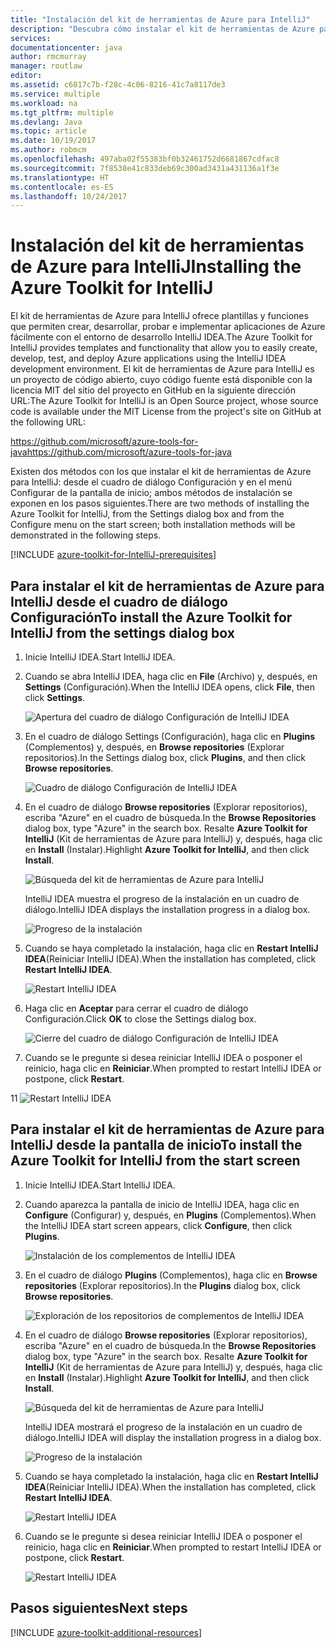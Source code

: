 ```yaml
---
title: "Instalación del kit de herramientas de Azure para IntelliJ"
description: "Descubra cómo instalar el kit de herramientas de Azure para IntelliJ IDEA."
services: 
documentationcenter: java
author: rmcmurray
manager: routlaw
editor: 
ms.assetid: c6817c7b-f28c-4c06-8216-41c7a8117de3
ms.service: multiple
ms.workload: na
ms.tgt_pltfrm: multiple
ms.devlang: Java
ms.topic: article
ms.date: 10/19/2017
ms.author: robmcm
ms.openlocfilehash: 497aba02f55383bf0b32461752d6681867cdfac8
ms.sourcegitcommit: 7f8538e41c833deb69c300ad3431a431136a1f3e
ms.translationtype: HT
ms.contentlocale: es-ES
ms.lasthandoff: 10/24/2017
---
```

# <a name="installing-the-azure-toolkit-for-intellij"></a><span data-ttu-id="ca826-103">Instalación del kit de herramientas de Azure para IntelliJ</span><span class="sxs-lookup"><span data-stu-id="ca826-103">Installing the Azure Toolkit for IntelliJ</span></span>
<span data-ttu-id="ca826-104">El kit de herramientas de Azure para IntelliJ ofrece plantillas y funciones que permiten crear, desarrollar, probar e implementar aplicaciones de Azure fácilmente con el entorno de desarrollo IntelliJ IDEA.</span><span class="sxs-lookup"><span data-stu-id="ca826-104">The Azure Toolkit for IntelliJ provides templates and functionality that allow you to easily create, develop, test, and deploy Azure applications using the IntelliJ IDEA development environment.</span></span> <span data-ttu-id="ca826-105">El kit de herramientas de Azure para IntelliJ es un proyecto de código abierto, cuyo código fuente está disponible con la licencia MIT del sitio del proyecto en GitHub en la siguiente dirección URL:</span><span class="sxs-lookup"><span data-stu-id="ca826-105">The Azure Toolkit for IntelliJ is an Open Source project, whose source code is available under the MIT License from the project's site on GitHub at the following URL:</span></span>

<span data-ttu-id="ca826-106"><https://github.com/microsoft/azure-tools-for-java></span><span class="sxs-lookup"><span data-stu-id="ca826-106"><https://github.com/microsoft/azure-tools-for-java></span></span>

<span data-ttu-id="ca826-107">Existen dos métodos con los que instalar el kit de herramientas de Azure para IntelliJ: desde el cuadro de diálogo Configuración y en el menú Configurar de la pantalla de inicio; ambos métodos de instalación se exponen en los pasos siguientes.</span><span class="sxs-lookup"><span data-stu-id="ca826-107">There are two methods of installing the Azure Toolkit for IntelliJ, from the Settings dialog box and from the Configure menu on the start screen; both installation methods will be demonstrated in the following steps.</span></span>

[!INCLUDE [azure-toolkit-for-IntelliJ-prerequisites](../includes/azure-toolkit-for-intellij-prerequisites.md)]

## <a name="to-install-the-azure-toolkit-for-intellij-from-the-settings-dialog-box"></a><span data-ttu-id="ca826-108">Para instalar el kit de herramientas de Azure para IntelliJ desde el cuadro de diálogo Configuración</span><span class="sxs-lookup"><span data-stu-id="ca826-108">To install the Azure Toolkit for IntelliJ from the settings dialog box</span></span>

1. <span data-ttu-id="ca826-109">Inicie IntelliJ IDEA.</span><span class="sxs-lookup"><span data-stu-id="ca826-109">Start IntelliJ IDEA.</span></span>

1. <span data-ttu-id="ca826-110">Cuando se abra IntelliJ IDEA, haga clic en **File** (Archivo) y, después, en **Settings** (Configuración).</span><span class="sxs-lookup"><span data-stu-id="ca826-110">When the IntelliJ IDEA opens, click **File**, then click **Settings**.</span></span>
   
   ![Apertura del cuadro de diálogo Configuración de IntelliJ IDEA][01a]

1. <span data-ttu-id="ca826-112">En el cuadro de diálogo Settings (Configuración), haga clic en **Plugins** (Complementos) y, después, en **Browse repositories** (Explorar repositorios).</span><span class="sxs-lookup"><span data-stu-id="ca826-112">In the Settings dialog box, click **Plugins**, and then click **Browse repositories**.</span></span>
   
   ![Cuadro de diálogo Configuración de IntelliJ IDEA][02a]

1. <span data-ttu-id="ca826-114">En el cuadro de diálogo **Browse repositories** (Explorar repositorios), escriba "Azure" en el cuadro de búsqueda.</span><span class="sxs-lookup"><span data-stu-id="ca826-114">In the **Browse Repositories** dialog box, type "Azure" in the search box.</span></span> <span data-ttu-id="ca826-115">Resalte **Azure Toolkit for IntelliJ** (Kit de herramientas de Azure para IntelliJ) y, después, haga clic en **Install** (Instalar).</span><span class="sxs-lookup"><span data-stu-id="ca826-115">Highlight **Azure Toolkit for IntelliJ**, and then click **Install**.</span></span>
   
   ![Búsqueda del kit de herramientas de Azure para IntelliJ][03]
   
   <span data-ttu-id="ca826-117">IntelliJ IDEA muestra el progreso de la instalación en un cuadro de diálogo.</span><span class="sxs-lookup"><span data-stu-id="ca826-117">IntelliJ IDEA displays the installation progress in a dialog box.</span></span>
   
   ![Progreso de la instalación][04]

1. <span data-ttu-id="ca826-119">Cuando se haya completado la instalación, haga clic en **Restart IntelliJ IDEA**(Reiniciar IntelliJ IDEA).</span><span class="sxs-lookup"><span data-stu-id="ca826-119">When the installation has completed, click **Restart IntelliJ IDEA**.</span></span>
   
   ![Restart IntelliJ IDEA][05]

1. <span data-ttu-id="ca826-121">Haga clic en **Aceptar** para cerrar el cuadro de diálogo Configuración.</span><span class="sxs-lookup"><span data-stu-id="ca826-121">Click **OK** to close the Settings dialog box.</span></span>
   
   ![Cierre del cuadro de diálogo Configuración de IntelliJ IDEA][06]

1. <span data-ttu-id="ca826-123">Cuando se le pregunte si desea reiniciar IntelliJ IDEA o posponer el reinicio, haga clic en **Reiniciar**.</span><span class="sxs-lookup"><span data-stu-id="ca826-123">When prompted to restart IntelliJ IDEA or postpone, click **Restart**.</span></span>
   
<span data-ttu-id="ca826-124">1</span><span class="sxs-lookup"><span data-stu-id="ca826-124">1</span></span>   ![Restart IntelliJ IDEA][07]

## <a name="to-install-the-azure-toolkit-for-intellij-from-the-start-screen"></a><span data-ttu-id="ca826-126">Para instalar el kit de herramientas de Azure para IntelliJ desde la pantalla de inicio</span><span class="sxs-lookup"><span data-stu-id="ca826-126">To install the Azure Toolkit for IntelliJ from the start screen</span></span>

1. <span data-ttu-id="ca826-127">Inicie IntelliJ IDEA.</span><span class="sxs-lookup"><span data-stu-id="ca826-127">Start IntelliJ IDEA.</span></span>

1. <span data-ttu-id="ca826-128">Cuando aparezca la pantalla de inicio de IntelliJ IDEA, haga clic en **Configure** (Configurar) y, después, en **Plugins** (Complementos).</span><span class="sxs-lookup"><span data-stu-id="ca826-128">When the IntelliJ IDEA start screen appears, click **Configure**, then click **Plugins**.</span></span>
   
   ![Instalación de los complementos de IntelliJ IDEA][01b]

1. <span data-ttu-id="ca826-130">En el cuadro de diálogo **Plugins** (Complementos), haga clic en **Browse repositories** (Explorar repositorios).</span><span class="sxs-lookup"><span data-stu-id="ca826-130">In the **Plugins** dialog box, click **Browse repositories**.</span></span>
   
   ![Exploración de los repositorios de complementos de IntelliJ IDEA][02b]

1. <span data-ttu-id="ca826-132">En el cuadro de diálogo **Browse repositories** (Explorar repositorios), escriba "Azure" en el cuadro de búsqueda.</span><span class="sxs-lookup"><span data-stu-id="ca826-132">In the **Browse Repositories** dialog box, type "Azure" in the search box.</span></span> <span data-ttu-id="ca826-133">Resalte **Azure Toolkit for IntelliJ** (Kit de herramientas de Azure para IntelliJ) y, después, haga clic en **Install** (Instalar).</span><span class="sxs-lookup"><span data-stu-id="ca826-133">Highlight **Azure Toolkit for IntelliJ**, and then click **Install**.</span></span>
   
   ![Búsqueda del kit de herramientas de Azure para IntelliJ][03]
   
   <span data-ttu-id="ca826-135">IntelliJ IDEA mostrará el progreso de la instalación en un cuadro de diálogo.</span><span class="sxs-lookup"><span data-stu-id="ca826-135">IntelliJ IDEA will display the installation progress in a dialog box.</span></span>
   
   ![Progreso de la instalación][04]

1. <span data-ttu-id="ca826-137">Cuando se haya completado la instalación, haga clic en **Restart IntelliJ IDEA**(Reiniciar IntelliJ IDEA).</span><span class="sxs-lookup"><span data-stu-id="ca826-137">When the installation has completed, click **Restart IntelliJ IDEA**.</span></span>
   
   ![Restart IntelliJ IDEA][05]

1. <span data-ttu-id="ca826-139">Cuando se le pregunte si desea reiniciar IntelliJ IDEA o posponer el reinicio, haga clic en **Reiniciar**.</span><span class="sxs-lookup"><span data-stu-id="ca826-139">When prompted to restart IntelliJ IDEA or postpone, click **Restart**.</span></span>
   
   ![Restart IntelliJ IDEA][07]

## <a name="next-steps"></a><span data-ttu-id="ca826-141">Pasos siguientes</span><span class="sxs-lookup"><span data-stu-id="ca826-141">Next steps</span></span>

[!INCLUDE [azure-toolkit-additional-resources](../includes/azure-toolkit-additional-resources.md)]

<!-- URL List -->

<!-- IMG List -->

[01a]: media/azure-toolkit-for-intellij-installation/01-intellij-file-settings.png
[01b]: media/azure-toolkit-for-intellij-installation/01-intellij-configure-dropdown.png
[02a]: media/azure-toolkit-for-intellij-installation/02-intellij-settings-dialog.png
[02b]: media/azure-toolkit-for-intellij-installation/02-intellij-plugins-dialog.png
[03]: media/azure-toolkit-for-intellij-installation/03-intellij-browse-repositories.png
[04]: media/azure-toolkit-for-intellij-installation/04-install-progress.png
[05]: media/azure-toolkit-for-intellij-installation/05-restart-intellij.png
[06]: media/azure-toolkit-for-intellij-installation/06-intellij-settings-dialog.png
[07]: media/azure-toolkit-for-intellij-installation/07-restart-intellij.png
